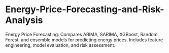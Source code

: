 # Energy-Price-Forecasting-and-Risk-Analysis
Energy Price Forecasting: Compares ARIMA, SARIMA, XGBoost, Random Forest, and ensemble models for predicting energy prices. Includes feature engineering, model evaluation, and risk assessment.
